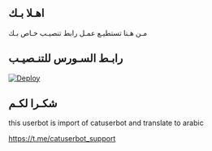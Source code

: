 ## اهـلا بـك
مـن هـنا تستطيـع عمـل رابط تنصيـب خـاص بـك

## رابـط السـورس للتنـصيـب

[![Deploy](https://www.herokucdn.com/deploy/button.svg)](https://heroku.com/deploy?template=https://github.com/dumpdude/jmthon)

## شكـرا لكـم 


this userbot is import of catuserbot and translate to arabic

https://t.me/catuserbot_support
